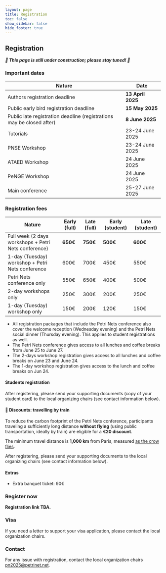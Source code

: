 ```yaml
---
layout: page
title: Registration
toc: false
show_sidebar: false
hide_footer: true
---
```


## Registration

***🚧 This page is still under construction; please stay tuned! 🚧***

### Important dates


| Nature      | Date |
| ----------- | ----------- |
| Authors registration deadline           | __13 April 2025__     |
| Public early bird registration deadline | __15 May 2025__       |
| Public late registration deadline (registrations may be closed after) | __8 June 2025__     |
| Tutorials   | 23-24 June 2025        |
| PNSE Workshop  | 23-24 June 2025          |
| ATAED Workshop  | 24 June 2025        |
| PeNGE Workshop  | 24 June 2025        |
| Main conference   | 25-27 June 2025        |

### Registration fees


| Nature      | Early (full) | Late (full) | Early (student) | Late (student) |
| ----------- | ----------- | ----------- | ----------- | ----------- |
| Full week (2 days workshops + Petri Nets conference) | **650€** | **750€** | **500€**| **600€** |
| 1-day (Tuesday) workshop + Petri Nets conference | 600€ | 700€ | 450€ | 550€ |
| Petri Nets conference only | 550€ | 650€ | 400€ | 500€ |
| 2-day workshops only | 250€ | 300€ | 200€ | 250€ |
| 1-day (Tuesday) workshop only | 150€ | 200€ | 120€ | 150€ |

* All registration packages that include the Petri Nets conference also cover
  the welcome reception (Wednesday evening) and the Petri Nets social dinner
  (Thursday evening). This applies to student registrations as well.
* The Petri Nets conference gives access to all lunches and coffee breaks
  from June 25 to June 27.
* The 2-days workshop registration gives access to all lunches and
  coffee breaks on June 23 and June 24. 
* The 1-day workshop registration gives access to the lunch and
  coffee breaks on Jun 24. 

#### Students registration

After registering, please send your supporting documents (copy of your student
card) to the local organizing chairs (see contact information below).

#### 🚃 Discounts: travelling by train

To reduce the carbon footprint of the Petri Nets conference, participants
traveling a sufficiently long distance **without flying** (using public
transportation, ideally by train) are eligible for a **€20 discount**.

The minimum travel distance is **1,000 km** from Paris, measured [as the crow flies](https://en.wikipedia.org/wiki/Great-circle_distance).

After registering, please send your supporting documents to the local organizing chairs (see contact information below).

#### Extras

* Extra banquet ticket: 90€


### Register now

**Registration link TBA.**


### Visa
If you need a letter to support your visa application, please contact the local
organization chairs.

### Contact
For any issue with registration, contact the local organization chairs [pn2025@petrinet.net](mailto:pn2025@petrinet.net).
